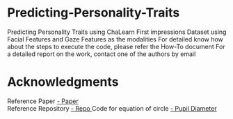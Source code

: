 # Predicting-Personality-Traits
Predicting Personality Traits using ChaLearn First impressions Dataset using Facial Features and Gaze Features as the modalities
For detailed know how about the steps to execute the code, please refer the How-To document
For a detailed report on the work, contact one of the authors by email
# Acknowledgments
<body> <a> Reference Paper </a> <a href="https://ieeexplore.ieee.org/document/8066355">  -  Paper </body> <br>
<body> <a> Reference Repository </a> <a href="https://github.com/zishansami102/First-Impression"> -  Repo </body>
<body> <a> Code for equation of circle </a> <a href="https://www.geeksforgeeks.org/equation-of-circle-when-three-points-on-the-circle-are-given/"> -  Pupil Diameter </body> 
